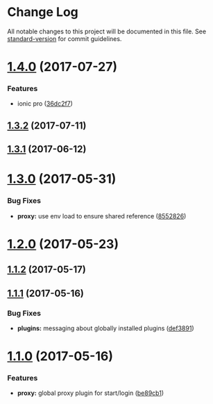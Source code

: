 # Change Log

All notable changes to this project will be documented in this file.
See [standard-version](https://github.com/conventional-changelog/standard-version) for commit guidelines.

<a name="1.4.0"></a>
# [1.4.0](https://github.com/ionic-team/ionic-cli/compare/@ionic/cli-plugin-proxy@1.3.2...@ionic/cli-plugin-proxy@1.4.0) (2017-07-27)


### Features

* ionic pro ([36dc2f7](https://github.com/ionic-team/ionic-cli/commit/36dc2f7))




<a name="1.3.2"></a>
## [1.3.2](https://github.com/ionic-team/ionic-cli/compare/@ionic/cli-plugin-proxy@1.3.1...@ionic/cli-plugin-proxy@1.3.2) (2017-07-11)




<a name="1.3.1"></a>
## [1.3.1](https://github.com/ionic-team/ionic-cli/compare/@ionic/cli-plugin-proxy@1.3.0...@ionic/cli-plugin-proxy@1.3.1) (2017-06-12)




<a name="1.3.0"></a>
# [1.3.0](https://github.com/ionic-team/ionic-cli/compare/@ionic/cli-plugin-proxy@1.2.0...@ionic/cli-plugin-proxy@1.3.0) (2017-05-31)


### Bug Fixes

* **proxy:** use env load to ensure shared reference ([8552826](https://github.com/ionic-team/ionic-cli/commit/8552826))




<a name="1.2.0"></a>
# [1.2.0](https://github.com/ionic-team/ionic-cli/compare/@ionic/cli-plugin-proxy@1.1.2...@ionic/cli-plugin-proxy@1.2.0) (2017-05-23)




<a name="1.1.2"></a>
## [1.1.2](https://github.com/ionic-team/ionic-cli/compare/@ionic/cli-plugin-proxy@1.1.1...@ionic/cli-plugin-proxy@1.1.2) (2017-05-17)




<a name="1.1.1"></a>
## [1.1.1](https://github.com/ionic-team/ionic-cli/compare/@ionic/cli-plugin-proxy@1.1.0...@ionic/cli-plugin-proxy@1.1.1) (2017-05-16)


### Bug Fixes

* **plugins:** messaging about globally installed plugins ([def3891](https://github.com/ionic-team/ionic-cli/commit/def3891))




<a name="1.1.0"></a>
# [1.1.0](https://github.com/ionic-team/ionic-cli/compare/@ionic/cli-plugin-proxy@1.0.0...@ionic/cli-plugin-proxy@1.1.0) (2017-05-16)


### Features

* **proxy:** global proxy plugin for start/login ([be89cb1](https://github.com/ionic-team/ionic-cli/commit/be89cb1))
